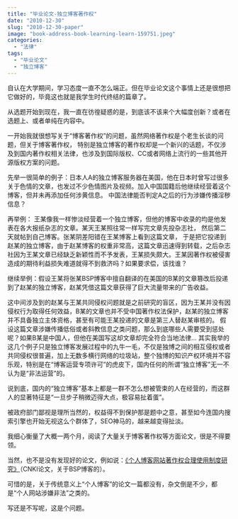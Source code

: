 ```yaml
---
title: "毕业论文-独立博客著作权"
date: "2010-12-30"
slug: "2010-12-30-paper"
image: "book-address-book-learning-learn-159751.jpeg"
categories: 
  - "法律"
tags: 
  - "毕业论文"
  - "独立博客"
---
```


自认在大学期间，学习态度一直不怎么端正。但在毕业论文这个事情上还是很想把它做好的，毕竟这也就是我学生时代终结的篇章了。

从选题开始到现在，我一直在彷徨疑惑的是，到底该不该来个大幅度创新？或者在选题上、或者单纯在内容中。

一开始我就很想写关于“博客著作权”的问题，虽然网络著作权是个老生长谈的问题，但关于博客著作权， 特别是独立博客的著作权却是一个新兴的话题，不仅涉及到国内著作权相关法律，也涉及到国际版权、CC或者网络上流行的一些其他开源版权方案的问题。

先举一很简单的例子：日本人A的独立博客服务器在美国，他在日本时曾写过很多关于色情的文章，也发过不少色情图片及视频。加入中国国籍后他继续经营着这个博客，但并未再添加任何涉黄信息。 中国法律能否判定A之后的行为涉嫌传播淫秽信息？

再举例： 王某像我一样惨淡经营着一个独立博客，但他的博客中收录的均是他发表在各大报纸杂志的文章。某天王某照往常一样写完文章先投杂志社， 然后第二天就帖到自己博客。张某阴差阳错在王某博客上看到这篇文章， 于是把它投递到赵某的独立博客，由于赵某博客的权重非常高，这篇文章迅速得到转载，之后杂志社因为王某文章已经缺乏新颖性而不予发表，王某损失颇大。王某因著作权被侵害造成的期待利益损失难道就得不到救济吗？如果要求偿，该找谁？ 

继续举例：假设王某将张某BSP博客中擅自翻译的在美国的B某的文章篡改后投递到了赵某的独立博客，赵某凭借这篇文章获得了巨大流量带来的广告收益。

这中间涉及到的赵某与王某共同侵权问题就是之前研究的盲区，因为王某并没有因侵权行为取得任何效益，B某的文章也并不受中国著作权法保护，赵某的独立博客 并不具备独立主体资格，甚至有可能王某投递的文章是第三人替赵某审核的。 假设这篇文章涉嫌传播低俗或者斜教信息之类问题，那么到底哪些人需要受到惩处呢？如果B某是中国人，但他在美国写这却文章却完全符合当地法律… 其实我举的这几个例子只是独立博客发展过程中的九牛一毛，不仅是独博之间的相互侵权或者共同侵权很普遍，加上无数多横行网络的垃圾站，整个独博的知识产权环境并不容乐观，特别是在“博客运营专项许可”的虎皮下，国内任何的所谓“独立博客”无一不认为是“非法运营”的。

说到底，国内的“独立博客”基本上都是一群不怎么想被管束的人在经营的，而这群人的显著特征是“一旦步子稍微迈得大点，极容易扯着蛋”。

被政府部门鄙视是理所当然的，权益得不到保护那是题中之意，甚至如今连国内搜索引擎也开始无视这么个群体了，SEO神马的，越来越变得扯淡。

我细心衡量了大概一两个月，阅读了大量关于博客著作权等方面论文，很是不得要领。

当然，也不是没有发现好的论文，例如说：[《个人博客网站著作权合理使用制度研究》](http://cdmd.cnki.com.cn/Article/CDMD-10276-2007015983.htm)（CNKI论文，关于BSP博客的）。

可惜的是，关于传统意义上“个人博客”的论文一篇都没有，杂文倒是不少，都是“个人网站涉嫌非法”之类的。

写还是不写呢，这是个问题。
